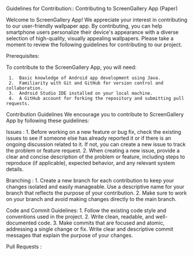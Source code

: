 Guidelines for Contribution::
Contributing to ScreenGallery App (Paper)

Welcome to ScreenGallery App! We appreciate your interest in contributing to our user-friendly wallpaper app. By contributing, you can help smartphone users personalize their device's appearance with a diverse selection of high-quality, visually appealing wallpapers. Please take a moment to review the following guidelines for contributing to our project.

Prerequisites:
 
   To contribute to the ScreenGallery App, you will need:

     1.  Basic knowledge of Android app development using Java.
     2.  Familiarity with Git and GitHub for version control and collaboration.
     3.  Android Studio IDE installed on your local machine.
     4.  A GitHub account for forking the repository and submitting pull requests.

Contribution Guidelines
   We encourage you to contribute to ScreenGallery App by following these guidelines:

Issues :
    1.   Before working on a new feature or bug fix, check the existing issues to see if someone else has already reported it or if there is an ongoing discussion related to it. If not, you can create a new issue to track the problem or feature request.
    2.   When creating a new issue, provide a clear and concise description of the problem or feature, including steps to reproduce (if applicable), expected behavior, and any relevant system details.

Branching :
    1.   Create a new branch for each contribution to keep your changes isolated and easily manageable. Use a descriptive name for your branch that reflects the purpose of your contribution.
    2.   Make sure to work on your branch and avoid making changes directly to the main branch.

Code and Commit Guidelines:
    1.   Follow the existing code style and conventions used in the project.
    2.   Write clean, readable, and well-documented code.
    3.   Make commits that are focused and atomic, addressing a single change or fix. Write clear and descriptive commit messages that explain the purpose of your changes.

Pull Requests :

